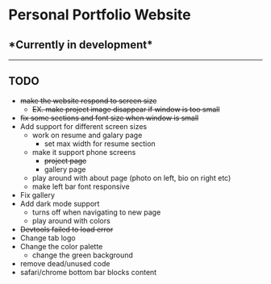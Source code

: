 # Personal Portfolio Website

## \*Currently in development\*

---

## TODO

* ~~make the website respond to screen size~~
  * ~~EX. make project image disappear if window is too small~~
* ~~fix some sections and font size when window is small~~
* Add support for different screen sizes
  * work on resume and galary page
    * set max width for resume section
  * make it support phone screens
    * ~~project page~~
    * gallery page
  * play around with about page (photo on left, bio on right etc)
  * make left bar font responsive
* Fix gallery
* Add dark mode support
  * turns off when navigating to new page
  * play around with colors
* ~~Devtools failed to load error~~
* Change tab logo
* Change the color palette
  * change the green background
* remove dead/unused code
* safari/chrome bottom bar blocks content
